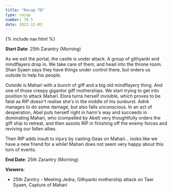 ```yaml
---
title: "Recap 78"
type: recap
number: 78.5
date: 2022-12-03
---
```


{% include nav.html %}

**Start Date**: 25th Zarantry (Morning)

As we exit the portal, the castle is under attack. A group of githyanki and mindflayers drop in. We take care of them, and head into the throne room. Shan Syaen says they have things under control there, but orders us outside to help his people.

Outside is Mahari with a bunch of giff and a big old mindflayery thing. And one of those creepy gigantor giff motherships. We start trying to get into position to attack Mahari. Elora turns herself invisible, which proves to be fatal as RIP doesn't realise she's in the middle of his sunburst. Adrik manages to do some damage, but also falls unconscious. In an act of desperation, Abel puts herself right in harm's way and succeeds in dominating Mahari, who (compelled by Abel) very thoughtfully orders the giff ship to retreat, and then assists RIP in finishing off the enemy forces and reviving our fallen allies.

Then RIP adds insult to injury by casting Geas on Mahari… looks like we have a new friend for a while! Mahari does not seem very happy about this turn of events.

**End Date**: 25th Zarantry (Morning)

**Viewers**:
- 25th Zarntry - Meeting Jedra, Githyanki mothership attack on Taer Syaen, Capture of Mahari
